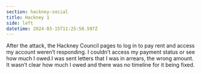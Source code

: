 ```yaml
---
section: hackney-social
title: Hackney 1
side: left
datetime: 2024-03-15T11:25:50.597Z
---
```

After the attack, the Hackney Council pages to log in to pay rent and access my account weren’t responding. I couldn’t access my payment status or see how much I owed.I was sent letters that I was in arrears, the wrong amount. It wasn’t clear how much I owed and there was no timeline for it being fixed.
